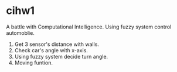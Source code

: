 # cihw1
A battle with Computational Intelligence.
Using fuzzy system control automoblie.

1. Get 3 sensor's distance with walls.
2. Check car's angle with x-axis.
3. Using fuzzy system decide turn angle.
4. Moving funtion.
